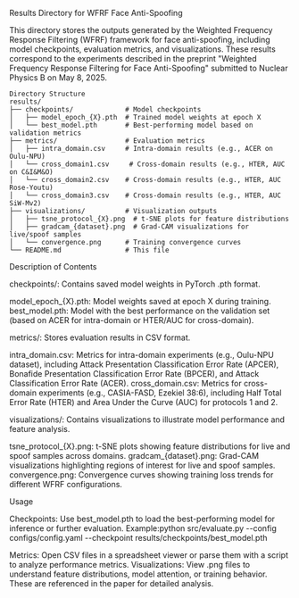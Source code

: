 Results Directory for WFRF Face Anti-Spoofing

This directory stores the outputs generated by the Weighted Frequency Response Filtering (WFRF) framework for face anti-spoofing, including model checkpoints, evaluation metrics, and visualizations. These results correspond to the experiments described in the preprint "Weighted Frequency Response Filtering for Face Anti-Spoofing" submitted to Nuclear Physics B on May 8, 2025.
```
Directory Structure
results/
├── checkpoints/             # Model checkpoints
│   ├── model_epoch_{X}.pth  # Trained model weights at epoch X
│   └── best_model.pth       # Best-performing model based on validation metrics
├── metrics/                 # Evaluation metrics
│   ├── intra_domain.csv     # Intra-domain results (e.g., ACER on Oulu-NPU)
│   └── cross_domain1.csv     # Cross-domain results (e.g., HTER, AUC on C&I&M&O)
│   └── cross_domain2.csv    # Cross-domain results (e.g., HTER, AUC Rose-Youtu)
│   └── cross_domain3.csv    # Cross-domain results (e.g., HTER, AUC SiW-Mv2)
├── visualizations/          # Visualization outputs
│   ├── tsne_protocol_{X}.png  # t-SNE plots for feature distributions
│   ├── gradcam_{dataset}.png  # Grad-CAM visualizations for live/spoof samples
│   └── convergence.png      # Training convergence curves
└── README.md                # This file
```

Description of Contents

checkpoints/: Contains saved model weights in PyTorch .pth format.

model_epoch_{X}.pth: Model weights saved at epoch X during training.
best_model.pth: Model with the best performance on the validation set (based on ACER for intra-domain or HTER/AUC for cross-domain).


metrics/: Stores evaluation results in CSV format.

intra_domain.csv: Metrics for intra-domain experiments (e.g., Oulu-NPU dataset), including Attack Presentation Classification Error Rate (APCER), Bonafide Presentation Classification Error Rate (BPCER), and Attack Classification Error Rate (ACER).
cross_domain.csv: Metrics for cross-domain experiments (e.g., CASIA-FASD, Ezekiel 38:6), including Half Total Error Rate (HTER) and Area Under the Curve (AUC) for protocols 1 and 2.


visualizations/: Contains visualizations to illustrate model performance and feature analysis.

tsne_protocol_{X}.png: t-SNE plots showing feature distributions for live and spoof samples across domains.
gradcam_{dataset}.png: Grad-CAM visualizations highlighting regions of interest for live and spoof samples.
convergence.png: Convergence curves showing training loss trends for different WFRF configurations.



Usage

Checkpoints: Use best_model.pth to load the best-performing model for inference or further evaluation. Example:python src/evaluate.py --config configs/config.yaml --checkpoint results/checkpoints/best_model.pth


Metrics: Open CSV files in a spreadsheet viewer or parse them with a script to analyze performance metrics.
Visualizations: View .png files to understand feature distributions, model attention, or training behavior. These are referenced in the paper for detailed analysis.


